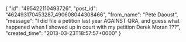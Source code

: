  {
   "id": "495422110493726",
   "post_id": "462493170453287_490608044308466",
   "from_name": "Pete Daoust",
   "message": "I did file a petition last year AGAINST QRA, and guess what happened when I showed up in court with my petition Derek Moran ???",
   "created_time": "2013-03-23T18:57:57+0000"
 }
